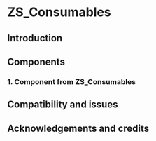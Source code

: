# ZS_Consumables


## Introduction


## Components


### 1. Component from ZS_Consumables


## Compatibility and issues


## Acknowledgements and credits

